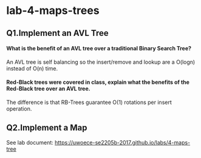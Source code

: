 # lab-4-maps-trees
## Q1.Implement an AVL Tree

#### What is the benefit of an AVL tree over a traditional Binary Search Tree?
An AVL tree is self balancing so the insert/remove and lookup are a O(logn) instead of O(n) time.
#### Red-Black trees were covered in class, explain what the benefits of the Red-Black tree over an AVL tree.
The difference is that RB-Trees guarantee O(1) rotations per insert operation.
## Q2.Implement a Map

See lab document: https://uwoece-se2205b-2017.github.io/labs/4-maps-tree
